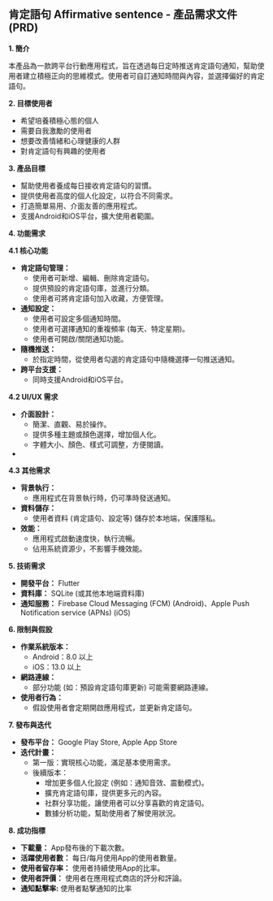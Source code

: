 ## 肯定語句 Affirmative sentence - 產品需求文件 (PRD)

**1. 簡介**

本產品為一款跨平台行動應用程式，旨在透過每日定時推送肯定語句通知，幫助使用者建立積極正向的思維模式。使用者可自訂通知時間與內容，並選擇偏好的肯定語句。

**2. 目標使用者**

- 希望培養積極心態的個人
- 需要自我激勵的使用者
- 想要改善情緒和心理健康的人群
- 對肯定語句有興趣的使用者

**3. 產品目標**

- 幫助使用者養成每日接收肯定語句的習慣。
- 提供使用者高度的個人化設定，以符合不同需求。
- 打造簡單易用、介面友善的應用程式。
- 支援Android和iOS平台，擴大使用者範圍。

**4. 功能需求**

**4.1 核心功能**

- **肯定語句管理：**
  - 使用者可新增、編輯、刪除肯定語句。
  - 提供預設的肯定語句庫，並進行分類。
  - 使用者可將肯定語句加入收藏，方便管理。
- **通知設定：**
  - 使用者可設定多個通知時間。
  - 使用者可選擇通知的重複頻率 (每天、特定星期)。
  - 使用者可開啟/關閉通知功能。
- **隨機推送：**
  - 於指定時間，從使用者勾選的肯定語句中隨機選擇一句推送通知。
- **跨平台支援：**
  - 同時支援Android和iOS平台。

**4.2 UI/UX 需求**

- **介面設計：**
  - 簡潔、直觀、易於操作。
  - 提供多種主題或顏色選擇，增加個人化。
  - 字體大小、顏色、樣式可調整，方便閱讀。
- 

**4.3 其他需求**

- **背景執行：**
  - 應用程式在背景執行時，仍可準時發送通知。
- **資料儲存：**
  - 使用者資料 (肯定語句、設定等) 儲存於本地端，保護隱私。
- **效能：**
  - 應用程式啟動速度快，執行流暢。
  - 佔用系統資源少，不影響手機效能。

**5. 技術需求**

- **開發平台：** Flutter
- **資料庫：** SQLite (或其他本地端資料庫)
- **通知服務：** Firebase Cloud Messaging (FCM) (Android)、Apple Push Notification service (APNs) (iOS)

**6. 限制與假設**

- **作業系統版本：**
  - Android：8.0 以上
  - iOS：13.0 以上
- **網路連線：**
  - 部分功能 (如：預設肯定語句庫更新) 可能需要網路連線。
- **使用者行為：**
  - 假設使用者會定期開啟應用程式，並更新肯定語句。

**7. 發布與迭代**

- **發布平台：** Google Play Store, Apple App Store
- **迭代計畫：**
  - 第一版：實現核心功能，滿足基本使用需求。
  - 後續版本：
    - 增加更多個人化設定 (例如：通知音效、震動模式)。
    - 擴充肯定語句庫，提供更多元的內容。
    - 社群分享功能，讓使用者可以分享喜歡的肯定語句。
    - 數據分析功能，幫助使用者了解使用狀況。

**8. 成功指標**

- **下載量：** App發布後的下載次數。
- **活躍使用者數：** 每日/每月使用App的使用者數量。
- **使用者留存率：** 使用者持續使用App的比率。
- **使用者評價：** 使用者在應用程式商店的評分和評論。
- **通知點擊率:** 使用者點擊通知的比率